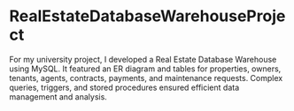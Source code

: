# RealEstateDatabaseWarehouseProject
For my university project, I developed a Real Estate Database Warehouse using MySQL. It featured an ER diagram and tables for properties, owners, tenants, agents, contracts, payments, and maintenance requests. Complex queries, triggers, and stored procedures ensured efficient data management and analysis.
